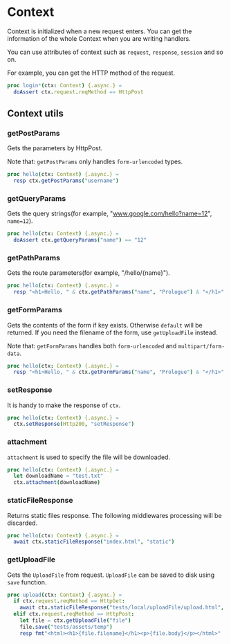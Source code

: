 # Context

Context is initialized when a new request enters. You can get the information of the whole Context when you are writing handlers.

You can use attributes of context such as `request`, `response`, `session` and so on.

For example, you can get the HTTP method of the request.

```nim
proc login*(ctx: Context) {.async.} =
  doAssert ctx.request.reqMethod == HttpPost
```

## Context utils

### getPostParams

Gets the parameters by HttpPost.

Note that: `getPostParams` only handles `form-urlencoded` types.

```nim
proc hello(ctx: Context) {.async.} =
  resp ctx.getPostParams("username")
```

### getQueryParams

Gets the query strings(for example, "www.google.com/hello?name=12", `name=12`).

```nim
proc hello(ctx: Context) {.async.} =
  doAssert ctx.getQueryParams("name") == "12"
```

### getPathParams

Gets the route parameters(for example, "/hello/{name}").

```nim
proc hello(ctx: Context) {.async.} =
  resp "<h1>Hello, " & ctx.getPathParams("name", "Prologue") & "</h1>"
```

### getFormParams

Gets the contents of the form if key exists. Otherwise `default` will be returned.
If you need the filename of the form, use `getUploadFile` instead.

Note that: `getFormParams` handles both `form-urlencoded` and `multipart/form-data`.

```nim
proc hello(ctx: Context) {.async.} =
  resp "<h1>Hello, " & ctx.getFormParams("name", "Prologue") & "</h1>"
```

### setResponse

It is handy to make the response of `ctx`.

```nim
proc hello(ctx: Context) {.async.} =
  ctx.setResponse(Http200, "setResponse")
```

### attachment

`attachment` is used to specify the file will be downloaded.

```nim
proc hello(ctx: Context) {.async.} =
  let downloadName = "test.txt"
  ctx.attachment(downloadName)
```

### staticFileResponse

Returns static files response. The following middlewares processing will be discarded.

```nim
proc hello(ctx: Context) {.async.} =
  await ctx.staticFileResponse("index.html", "static")
```

### getUploadFile
Gets the `UploadFile` from request. `UploadFile` can be saved to disk using `save` function.

```nim
proc upload(ctx: Context) {.async.} =
  if ctx.request.reqMethod == HttpGet:
    await ctx.staticFileResponse("tests/local/uploadFile/upload.html", "")
  elif ctx.request.reqMethod == HttpPost:
    let file = ctx.getUploadFile("file")
    file.save("tests/assets/temp")
    resp fmt"<html><h1>{file.filename}</h1><p>{file.body}</p></html>"
```
